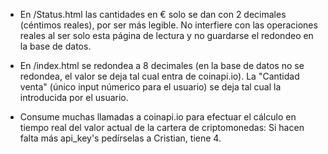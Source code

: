 
* En /Status.html las cantidades en € solo se dan con 2 decimales (céntimos reales), por ser más legible. No interfiere con las operaciones reales al ser solo esta página de lectura y no guardarse el redondeo en la base de datos.

* En /index.html se redondea a 8 decimales (en la base de datos no se redondea, el valor se deja tal cual entra de coinapi.io). La "Cantidad venta" (único input númerico para el usuario) se deja tal cual la introducida por el usuario.

* Consume muchas llamadas a coinapi.io para efectuar el cálculo en tiempo real del valor actual de la cartera de criptomonedas: Si hacen falta más api_key's pedírselas a Cristian, tiene 4. 